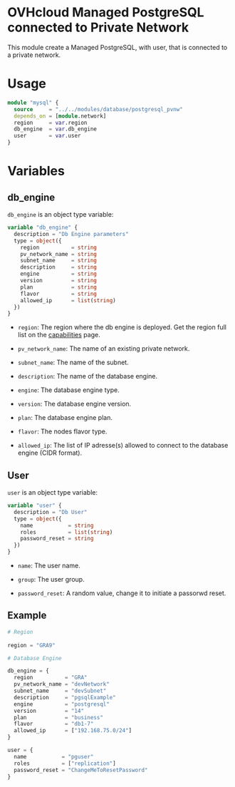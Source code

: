 # OVHcloud Managed PostgreSQL connected to Private Network

This module create a Managed PostgreSQL, with user, that is connected to a private network.

# Usage

```terraform
module "mysql" {
  source     = "../../modules/database/postgresql_pvnw"
  depends_on = [module.network]
  region     = var.region
  db_engine  = var.db_engine
  user       = var.user
}
```

# Variables

## db_engine

`db_engine` is an object type variable:

```terraform
variable "db_engine" {
  description = "Db Engine parameters"
  type = object({
    region          = string
    pv_network_name = string
    subnet_name     = string
    description     = string
    engine          = string
    version         = string
    plan            = string
    flavor          = string
    allowed_ip      = list(string)
  })
}
```

- `region`: The region where the db engine is deployed. Get the region full list on the [capabilities](https://docs.ovh.com/gb/en/publiccloud/databases/postgresql/capabilities/) page.

- `pv_network_name`: The name of an existing private network.

- `subnet_name`: The name of the subnet.

- `description`: The name of the database engine.

- `engine`: The database engine type.

- `version`: The database engine version.

- `plan`: The database engine plan.

- `flavor`: The nodes flavor type.

- `allowed_ip`: The list of IP adresse(s) allowed to connect to the database engine (CIDR format).

## User

`user` is an object type variable:

```terraform
variable "user" {
  description = "Db User"
  type = object({
    name           = string
    roles          = list(string)
    password_reset = string
  })
}
```

- `name`: The user name.

- `group`: The user group.

- `password_reset`: A random value, change it to initiate a passorwd reset.

## Example

```terraform
# Region
  
region = "GRA9"

# Database Engine

db_engine = {
  region          = "GRA"
  pv_network_name = "devNetwork"
  subnet_name     = "devSubnet"
  description     = "pgsqlExample"
  engine          = "postgresql"
  version         = "14"
  plan            = "business"
  flavor          = "db1-7"
  allowed_ip      = ["192.168.75.0/24"]
}

user = {
  name           = "pguser"
  roles          = ["replication"]
  password_reset = "ChangeMeToResetPassword"
}
```
